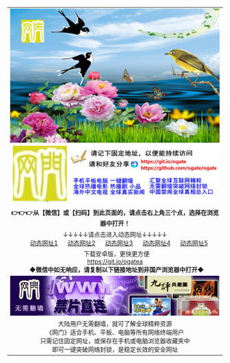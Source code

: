 <table>
  <tr>
    <td align=center><img src="https://github.com/gyhhx/image/blob/master/gy1.jpg" /></td>
  </tr>
   <tr>
  <td align=center><b>👉👉👉从【微信】或【扫码】到此页面的，请点击右上角三个点，选择在浏览器中打开！<b/>
  </tr>
    <tr>
    <td align=center>↓↓↓↓↓请点击进入动态网址↓↓↓↓↓<br/>
      <a href="https://s3.eu-west-2.amazonaws.com/ogatel/oGate.htm?from=gygit">动态网址1</a>
      <a href="https://s3.eu-central-1.amazonaws.com/ogatef/oGate.htm?from=gygit">动态网址2</a>
      <a href="https://s3-ap-southeast-2.amazonaws.com/ogatey/oGate.htm?from=gygit">动态网址3</a>
      <a href="https://s3.ap-northeast-2.amazonaws.com/ogates/oGate.htm?from=gygit">动态网址4</a>
      <a href="https://s3-ap-southeast-2.amazonaws.com/ogatey/oGate.htm?from=gygit">动态网址5</a><br/>
    </td>
  </tr>
  <tr>
    <td align=center>
      下载安卓版，更快更方便  <br/> 
      <a href="https://raw.githubusercontent.com/ogate/up/master/ogate.apk">https://git.io/ogatea</a><br/>
    <b/>◆微信中如无响应，请复制以下链接地址到非国产浏览器中打开◆<br/>
    </td>
  </tr>
  <tr>
    <td align=center><img src="https://github.com/gyhhx/image/blob/master/ogate-c.JPG" /></td>
  </tr>
  <tr>
    <td align=center>
大陆用户无需翻墙，就可了解全球精粹资源<br/>
《网门》适合手机、平板、电脑等所有网络终端用户<br/>
只需记住固定网址，或保存在手机或电脑浏览器收藏夹中<br/>
即可一键突破网络封锁，是稳定长效的安全网址<br/>
</td>
  </tr>
</table>    
